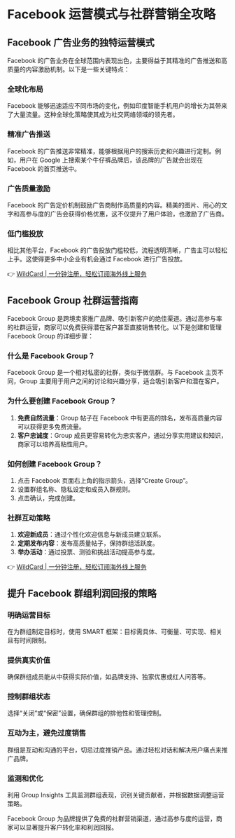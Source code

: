 # Facebook 运营模式与社群营销全攻略

## Facebook 广告业务的独特运营模式

Facebook 的广告业务在全球范围内表现出色，主要得益于其精准的广告推送和高质量的内容激励机制。以下是一些关键特点：

### 全球化布局
Facebook 能够迅速适应不同市场的变化，例如印度智能手机用户的增长为其带来了大量流量。这种全球化策略使其成为社交网络领域的领先者。

### 精准广告推送
Facebook 的广告推送非常精准，能够根据用户的搜索历史和兴趣进行定制。例如，用户在 Google 上搜索某个牛仔裤品牌后，该品牌的广告就会出现在 Facebook 的首页推送中。

### 广告质量激励
Facebook 的广告定价机制鼓励广告商制作高质量的内容。精美的图片、用心的文字和高参与度的广告会获得价格优惠，这不仅提升了用户体验，也激励了广告商。

### 低门槛投放
相比其他平台，Facebook 的广告投放门槛较低，流程透明清晰，广告主可以轻松上手。这使得更多中小企业有机会通过 Facebook 进行广告投放。

👉 [WildCard | 一分钟注册，轻松订阅海外线上服务](https://bbtdd.com/WildCard)

## Facebook Group 社群运营指南

Facebook Group 是跨境卖家推广品牌、吸引新客户的绝佳渠道。通过高参与率的社群运营，商家可以免费获得潜在客户甚至直接销售转化。以下是创建和管理 Facebook Group 的详细步骤：

### 什么是 Facebook Group？
Facebook Group 是一个相对私密的社群，类似于微信群。与 Facebook 主页不同，Group 主要用于用户之间的讨论和兴趣分享，适合吸引新客户和潜在客户。

### 为什么要创建 Facebook Group？
1. **免费自然流量**：Group 帖子在 Facebook 中有更高的排名，发布高质量内容可以获得更多免费流量。
2. **客户忠诚度**：Group 成员更容易转化为忠实客户，通过分享实用建议和知识，商家可以培养高粘性用户。

### 如何创建 Facebook Group？
1. 点击 Facebook 页面右上角的指示箭头，选择“Create Group”。
2. 设置群组名称、隐私设定和成员入群规则。
3. 点击确认，完成创建。

### 社群互动策略
1. **欢迎新成员**：通过个性化欢迎信息与新成员建立联系。
2. **定期发布内容**：发布高质量帖子，保持群组活跃度。
3. **举办活动**：通过投票、测验和挑战活动提高参与度。

👉 [WildCard | 一分钟注册，轻松订阅海外线上服务](https://bbtdd.com/WildCard)

## 提升 Facebook 群组利润回报的策略

### 明确运营目标
在为群组制定目标时，使用 SMART 框架：目标需具体、可衡量、可实现、相关且有时间限制。

### 提供真实价值
确保群组成员能从中获得实际价值，如品牌支持、独家优惠或红人问答等。

### 控制群组状态
选择“关闭”或“保密”设置，确保群组的排他性和管理控制。

### 互动为主，避免过度销售
群组是互动和沟通的平台，切忌过度推销产品。通过轻松对话和解决用户痛点来推广品牌。

### 监测和优化
利用 Group Insights 工具监测群组表现，识别关键贡献者，并根据数据调整运营策略。

Facebook Group 为品牌提供了免费的社群营销渠道，通过高参与度的运营，商家可以显著提升客户转化率和利润回报。